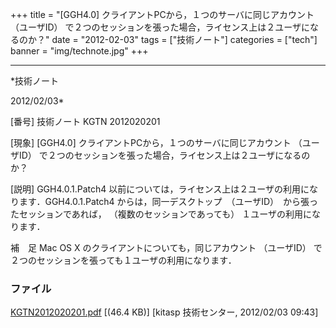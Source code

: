 ﻿+++
title = "[GGH4.0] クライアントPCから，１つのサーバに同じアカウント （ユーザID） で２つのセッションを張った場合，ライセンス上は２ユーザになるのか？"
date = "2012-02-03"
tags = ["技術ノート"]
categories = ["tech"]
banner = "img/technote.jpg"
+++

-----------------------------------------------------------------------------------------------------------------------------

*技術ノート

2012/02/03*


[番号]
技術ノート KGTN 2012020201

[現象]
[GGH4.0] クライアントPCから，１つのサーバに同じアカウント （ユーザID）
で２つのセッションを張った場合，ライセンス上は２ユーザになるのか？

[説明]
GGH4.0.1.Patch4
以前については，ライセンス上は２ユーザの利用になります．GGH4.0.1.Patch4
からは，同一デスクトップ　（ユーザID）　から張ったセッションであれば，
（複数のセッションであっても） １ユーザの利用になります．

補　足
Mac OS X のクライアントについても，同じアカウント （ユーザID）
で２つのセッションを張っても１ユーザの利用になります．


### ファイル

 
 


[KGTN2012020201.pdf](http://techreport.kitasp.net/attachments/download/829/KGTN2012020201.pdf)
 [(46.4 KB)] [kitasp 技術センター, 2012/02/03
09:43]


 


 

